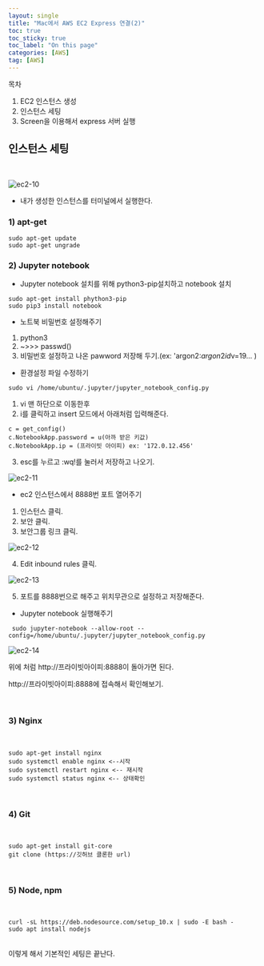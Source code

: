 ```yaml
---
layout: single
title: "Mac에서 AWS EC2 Express 연결(2)"
toc: true
toc_sticky: true
toc_label: "On this page"
categories: [AWS]
tag: [AWS]
---
```


목차
1.  EC2 인스턴스 생성
2.  인스턴스 세팅
3.  Screen을 이용해서 express 서버 실행

## 인스턴스 세팅

<br>


![ec2-10](https://user-images.githubusercontent.com/67530239/147386337-f950398e-e99a-4d8a-8719-d559a05bfe42.png)

- 내가 생성한 인스턴스를 터미널에서 실행한다.

### 1) apt-get

```
sudo apt-get update
sudo apt-get ungrade
```


### 2) Jupyter notebook

- Jupyter notebook 설치를 위해 python3-pip설치하고 notebook 설치

```
sudo apt-get install phython3-pip
sudo pip3 install notebook

```

- 노트북 비밀번호 설정해주기

1. python3
2. ~>>> passwd()
3. 비밀번호 설정하고 나온 pawword 저장해 두기.(ex: 'argon2:$argon2id$v=19... )

- 환경설정 파일 수정하기
```
sudo vi /home/ubuntu/.jupyter/jupyter_notebook_config.py
```
1. vi 맨 하단으로 이동한후 
2. i를 클릭하고 insert 모드에서 아래처럼 입력해준다.

```
c = get_config()
c.NotebookApp.password = u(아까 받은 키값)
c.NotebookApp.ip = (프라이빗 아이피) ex: '172.0.12.456'
```
3. esc를 누르고 :wq!를 눌러서 저장하고 나오기.

![ec2-11](https://user-images.githubusercontent.com/67530239/147386339-8f129af3-b403-495f-8bfc-9feb3fc0f7b5.png)

- ec2 인스턴스에서 8888번 포트 열어주기

1. 인스턴스 클릭.
2. 보안 클릭.
3. 보안그룹 링크 클릭.

![ec2-12](https://user-images.githubusercontent.com/67530239/147386340-46fb2e33-f3c2-477a-860b-842016240f7d.png)

4. Edit inbound rules 클릭.

![ec2-13](https://user-images.githubusercontent.com/67530239/147386341-504b77b6-e90d-43ca-982b-db09b75b9aca.png)

5. 포트를 8888번으로 해주고 위치무관으로 설정하고 저장해준다.




- Jupyter notebook 실행해주기

```
 sudo jupyter-notebook --allow-root --config=/home/ubuntu/.jupyter/jupyter_notebook_config.py
```

![ec2-14](https://user-images.githubusercontent.com/67530239/147386342-93d4c638-ce6a-49d1-a2db-f1bd2a9aec6e.png)

위에 처럼 http://프라이빗아이피:8888이 돌아가면 된다.

http://프라이빗아이피:8888에 접속해서 확인해보기.


<br>

### 3) Nginx

<br>

```
sudo apt-get install nginx
sudo systemctl enable nginx <--시작
sudo systemctl restart nginx <-- 재시작
sudo systemctl status nginx <-- 상태확인
```

<br>

### 4) Git

<br>

```
sudo apt-get install git-core
git clone (https://깃허브 클론한 url)
```

<br>

### 5) Node, npm
<br>

```
curl -sL https://deb.nodesource.com/setup_10.x | sudo -E bash -
sudo apt install nodejs
```

<br>
이렇게 해서 기본적인 세팅은 끝난다.
